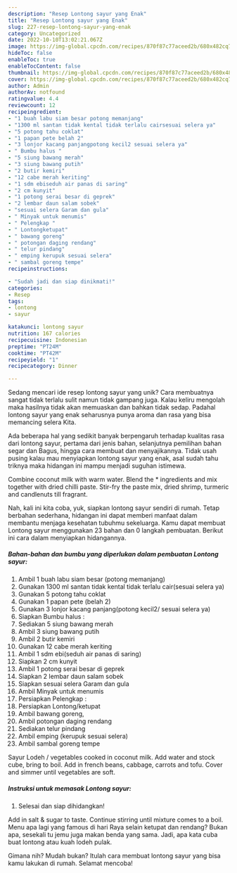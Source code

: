 ```yaml
---
description: "Resep Lontong sayur yang Enak"
title: "Resep Lontong sayur yang Enak"
slug: 227-resep-lontong-sayur-yang-enak
category: Uncategorized
date: 2022-10-10T13:02:21.067Z
image: https://img-global.cpcdn.com/recipes/870f87c77aceed2b/680x482cq70/lontong-sayur-foto-resep-utama.jpg
hideToc: false
enableToc: true
enableTocContent: false
thumbnail: https://img-global.cpcdn.com/recipes/870f87c77aceed2b/680x482cq70/lontong-sayur-foto-resep-utama.jpg
cover: https://img-global.cpcdn.com/recipes/870f87c77aceed2b/680x482cq70/lontong-sayur-foto-resep-utama.jpg
author: Admin
authorAv: notfound
ratingvalue: 4.4
reviewcount: 12
recipeingredient:
- "1 buah labu siam besar potong memanjang"
- "1300 ml santan tidak kental tidak terlalu cairsesuai selera ya"
- "5 potong tahu coklat"
- "1 papan pete belah 2"
- "3 lonjor kacang panjangpotong kecil2 sesuai selera ya"
- " Bumbu halus "
- "5 siung bawang merah"
- "3 siung bawang putih"
- "2 butir kemiri"
- "12 cabe merah keriting"
- "1 sdm ebiseduh air panas di saring"
- "2 cm kunyit"
- "1 potong serai besar di geprek"
- "2 lembar daun salam sobek"
- "sesuai selera Garam dan gula"
- " Minyak untuk menumis"
- " Pelengkap "
- " Lontongketupat"
- " bawang goreng"
- " potongan daging rendang"
- " telur pindang"
- " emping kerupuk sesuai selera"
- " sambal goreng tempe"
recipeinstructions:

- "Sudah jadi dan siap dinikmati!"
categories:
- Resep
tags:
- lontong
- sayur

katakunci: lontong sayur 
nutrition: 167 calories
recipecuisine: Indonesian
preptime: "PT24M"
cooktime: "PT42M"
recipeyield: "1"
recipecategory: Dinner

---
```





Sedang mencari ide resep lontong sayur yang unik? Cara membuatnya sangat tidak terlalu sulit namun tidak gampang juga. Kalau keliru mengolah maka hasilnya tidak akan memuaskan dan bahkan tidak sedap. Padahal lontong sayur yang enak seharusnya punya aroma dan rasa yang bisa memancing selera Kita.





Ada beberapa hal yang sedikit banyak berpengaruh terhadap kualitas rasa dari lontong sayur, pertama dari jenis bahan, selanjutnya pemilihan bahan segar dan Bagus, hingga cara membuat dan menyajikannya. Tidak usah pusing kalau mau menyiapkan lontong sayur yang enak,      asal sudah tahu triknya maka hidangan ini mampu menjadi suguhan istimewa.














Combine coconut milk with warm water. Blend the * ingredients and mix together with dried chilli paste. Stir-fry the paste mix, dried shrimp, turmeric and candlenuts till fragrant.






Nah, kali ini kita coba, yuk, siapkan lontong sayur sendiri di rumah. Tetap berbahan sederhana, hidangan ini dapat memberi manfaat dalam membantu menjaga kesehatan tubuhmu sekeluarga. Kamu dapat membuat Lontong sayur menggunakan 23 bahan dan 0 langkah pembuatan. Berikut ini cara dalam menyiapkan hidangannya.

<!--inarticleads1-->

##### Bahan-bahan dan bumbu yang diperlukan dalam pembuatan Lontong sayur:

1. Ambil 1 buah labu siam besar (potong memanjang)
1. Gunakan 1300 ml santan tidak kental tidak terlalu cair(sesuai selera ya)
1. Gunakan 5 potong tahu coklat
1. Gunakan 1 papan pete (belah 2)
1. Gunakan 3 lonjor kacang panjang(potong kecil2/ sesuai selera ya)
1. Siapkan  Bumbu halus :
1. Sediakan 5 siung bawang merah
1. Ambil 3 siung bawang putih
1. Ambil 2 butir kemiri
1. Gunakan 12 cabe merah keriting
1. Ambil 1 sdm ebi(seduh air panas di saring)
1. Siapkan 2 cm kunyit
1. Ambil 1 potong serai besar di geprek
1. Siapkan 2 lembar daun salam sobek
1. Siapkan sesuai selera Garam dan gula
1. Ambil  Minyak untuk menumis
1. Persiapkan  Pelengkap :
1. Persiapkan  Lontong/ketupat
1. Ambil  bawang goreng,
1. Ambil  potongan daging rendang
1. Sediakan  telur pindang
1. Ambil  emping (kerupuk sesuai selera)
1. Ambil  sambal goreng tempe


Sayur Lodeh / vegetables cooked in coconut milk. Add water and stock cube, bring to boil. Add in french beans, cabbage, carrots and tofu. Cover and simmer until vegetables are soft. 

<!--inarticleads2-->

##### Instruksi untuk memasak Lontong sayur:


1. Selesai dan siap dihidangkan!

Add in salt &amp; sugar to taste. Continue stirring until mixture comes to a boil. Menu apa lagi yang famous di hari Raya selain ketupat dan rendang? Bukan apa, sesekali tu jemu juga makan benda yang sama. Jadi, apa kata cuba buat lontong atau kuah lodeh pulak. 

Gimana nih? Mudah bukan? Itulah cara membuat lontong sayur yang bisa kamu lakukan di rumah. Selamat mencoba!

